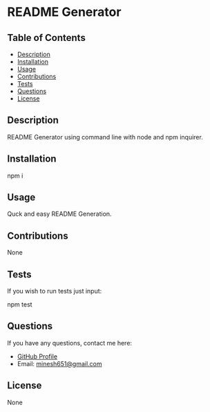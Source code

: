 # README Generator

## Table of Contents

* [Description](#description)
* [Installation](#installation)
* [Usage](#usage)
* [Contributions](#contributions)
* [Tests](#tests)
* [Questions](#questions)
* [License](#license)

## Description

README Generator using command line with node and npm inquirer.

## Installation

npm i

## Usage

Quck and easy README Generation.

## Contributions

None

## Tests

 If you wish to run tests just input: 

npm test

## Questions

 If you have any questions, contact me here: 

* [GitHub Profile](https://github.com/minyyds)
* Email: minesh651@gmail.com

## License

None

